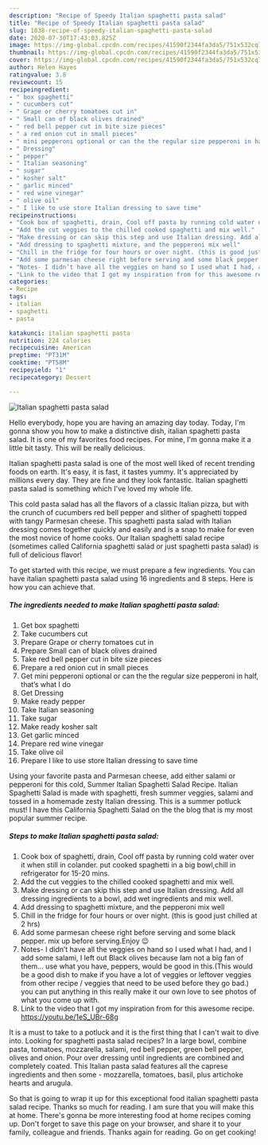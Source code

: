```yaml
---
description: "Recipe of Speedy Italian spaghetti pasta salad"
title: "Recipe of Speedy Italian spaghetti pasta salad"
slug: 1038-recipe-of-speedy-italian-spaghetti-pasta-salad
date: 2020-07-30T17:43:03.825Z
image: https://img-global.cpcdn.com/recipes/41590f2344fa3da5/751x532cq70/italian-spaghetti-pasta-salad-recipe-main-photo.jpg
thumbnail: https://img-global.cpcdn.com/recipes/41590f2344fa3da5/751x532cq70/italian-spaghetti-pasta-salad-recipe-main-photo.jpg
cover: https://img-global.cpcdn.com/recipes/41590f2344fa3da5/751x532cq70/italian-spaghetti-pasta-salad-recipe-main-photo.jpg
author: Helen Hayes
ratingvalue: 3.8
reviewcount: 15
recipeingredient:
- " box spaghetti"
- " cucumbers cut"
- " Grape or cherry tomatoes cut in"
- " Small can of black olives drained"
- " red bell pepper cut in bite size pieces"
- " a red onion cut in small pieces"
- " mini pepperoni optional or can the the regular size pepperoni in half thats what I do"
- " Dressing"
- " pepper"
- " Italian seasoning"
- " sugar"
- " kosher salt"
- " garlic minced"
- " red wine vinegar"
- " olive oil"
- " I like to use store Italian dressing to save time"
recipeinstructions:
- "Cook box of spaghetti, drain, Cool off pasta by running cold water over it when still in colander. put cooked spaghetti in a big bowl,chill in refrigerator for 15-20 mins."
- "Add the cut veggies to the chilled cooked spaghetti and mix well."
- "Make dressing or can skip this step and use Italian dressing. Add all dressing ingredients to a bowl, add wet ingredients and mix well."
- "Add dressing to spaghetti mixture, and the pepperoni mix well"
- "Chill in the fridge for four hours or over night. (this is good just chilled at 2 hrs)"
- "Add some parmesan cheese right before serving and some black pepper. mix up before serving.Enjoy 😉"
- "Notes- I didn’t have all the veggies on hand so I used what I had, and I add some salami, I left out Black olives because Iam not a big fan of them... use what you have, peppers, would be good in this.(This would be a good dish to make if you have a lot of veggies or leftover veggies from other recipe / veggies that need to be used before they go bad.) you can put anything in this really make it our own love to see photos of what you come up with."
- "Link to the video that I got my inspiration from for this awesome recipe. https://youtu.be/1eS_UBr-68g"
categories:
- Recipe
tags:
- italian
- spaghetti
- pasta

katakunci: italian spaghetti pasta 
nutrition: 224 calories
recipecuisine: American
preptime: "PT31M"
cooktime: "PT58M"
recipeyield: "1"
recipecategory: Dessert

---
```



![Italian spaghetti pasta salad](https://img-global.cpcdn.com/recipes/41590f2344fa3da5/751x532cq70/italian-spaghetti-pasta-salad-recipe-main-photo.jpg)

Hello everybody, hope you are having an amazing day today. Today, I'm gonna show you how to make a distinctive dish, italian spaghetti pasta salad. It is one of my favorites food recipes. For mine, I'm gonna make it a little bit tasty. This will be really delicious.

Italian spaghetti pasta salad is one of the most well liked of recent trending foods on earth. It's easy, it is fast, it tastes yummy. It's appreciated by millions every day. They are fine and they look fantastic. Italian spaghetti pasta salad is something which I've loved my whole life.

This cold pasta salad has all the flavors of a classic Italian pizza, but with the crunch of cucumbers red bell pepper and slither of spaghetti topped with tangy Parmesan cheese. This spaghetti pasta salad with Italian dressing comes together quickly and easily and is a snap to make for even the most novice of home cooks. Our Italian spaghetti salad recipe (sometimes called California spaghetti salad or just spaghetti pasta salad) is full of delicious flavor!


To get started with this recipe, we must prepare a few ingredients. You can have italian spaghetti pasta salad using 16 ingredients and 8 steps. Here is how you can achieve that.

<!--inarticleads1-->

##### The ingredients needed to make Italian spaghetti pasta salad:

1. Get  box spaghetti
1. Take  cucumbers cut
1. Prepare  Grape or cherry tomatoes cut in
1. Prepare  Small can of black olives drained
1. Take  red bell pepper cut in bite size pieces
1. Prepare  a red onion cut in small pieces
1. Get  mini pepperoni optional or can the the regular size pepperoni in half, that’s what I do
1. Get  Dressing
1. Make ready  pepper
1. Take  Italian seasoning
1. Take  sugar
1. Make ready  kosher salt
1. Get  garlic minced
1. Prepare  red wine vinegar
1. Take  olive oil
1. Prepare  I like to use store Italian dressing to save time


Using your favorite pasta and Parmesan cheese, add either salami or pepperoni for this cold, Summer Italian Spaghetti Salad Recipe. Italian Spaghetti Salad is made with spaghetti, fresh summer veggies, salami and tossed in a homemade zesty Italian dressing. This is a summer potluck must! I have this California Spaghetti Salad on the the blog that is my most popular summer recipe. 

<!--inarticleads2-->

##### Steps to make Italian spaghetti pasta salad:

1. Cook box of spaghetti, drain, Cool off pasta by running cold water over it when still in colander. put cooked spaghetti in a big bowl,chill in refrigerator for 15-20 mins.
1. Add the cut veggies to the chilled cooked spaghetti and mix well.
1. Make dressing or can skip this step and use Italian dressing. Add all dressing ingredients to a bowl, add wet ingredients and mix well.
1. Add dressing to spaghetti mixture, and the pepperoni mix well
1. Chill in the fridge for four hours or over night. (this is good just chilled at 2 hrs)
1. Add some parmesan cheese right before serving and some black pepper. mix up before serving.Enjoy 😉
1. Notes- I didn’t have all the veggies on hand so I used what I had, and I add some salami, I left out Black olives because Iam not a big fan of them... use what you have, peppers, would be good in this.(This would be a good dish to make if you have a lot of veggies or leftover veggies from other recipe / veggies that need to be used before they go bad.) you can put anything in this really make it our own love to see photos of what you come up with.
1. Link to the video that I got my inspiration from for this awesome recipe. https://youtu.be/1eS_UBr-68g


It is a must to take to a potluck and it is the first thing that I can&#39;t wait to dive into. Looking for spaghetti pasta salad recipes? In a large bowl, combine pasta, tomatoes, mozzarella, salami, red bell pepper, green bell pepper, olives and onion. Pour over dressing until ingredients are combined and completely coated. This Italian pasta salad features all the caprese ingredients and then some - mozzarella, tomatoes, basil, plus artichoke hearts and arugula. 

So that is going to wrap it up for this exceptional food italian spaghetti pasta salad recipe. Thanks so much for reading. I am sure that you will make this at home. There's gonna be more interesting food at home recipes coming up. Don't forget to save this page on your browser, and share it to your family, colleague and friends. Thanks again for reading. Go on get cooking!
